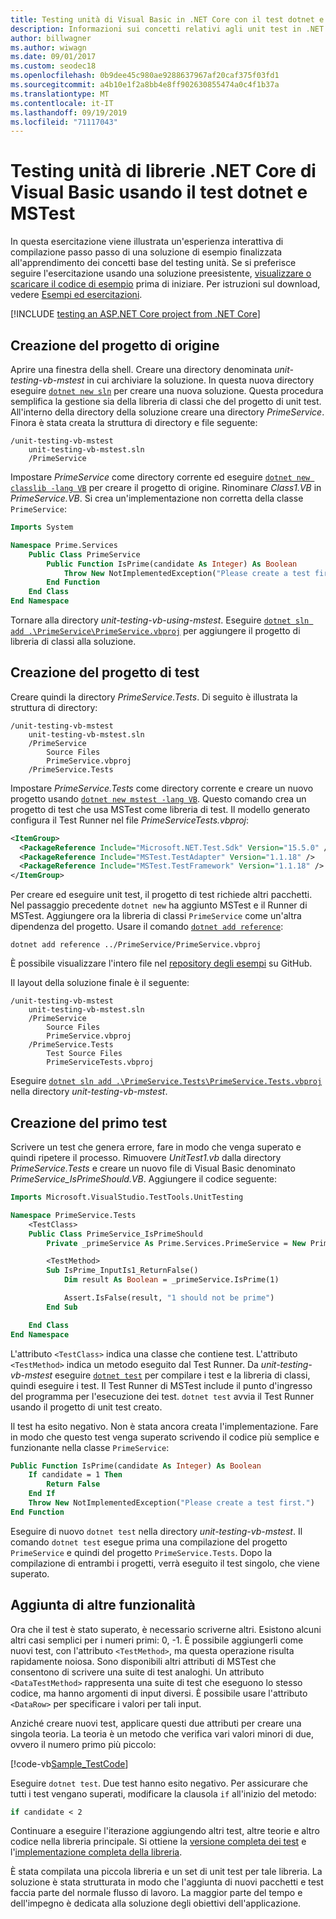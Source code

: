 ```yaml
---
title: Testing unità di Visual Basic in .NET Core con il test dotnet e MSTest
description: Informazioni sui concetti relativi agli unit test in .NET Core tramite un'esperienza interattiva per la creazione passo-passo di una soluzione di Visual Basic di esempio con MSTest.
author: billwagner
ms.author: wiwagn
ms.date: 09/01/2017
ms.custom: seodec18
ms.openlocfilehash: 0b9dee45c980ae9288637967af20caf375f03fd1
ms.sourcegitcommit: a4b10e1f2a8bb4e8ff902630855474a0c4f1b37a
ms.translationtype: MT
ms.contentlocale: it-IT
ms.lasthandoff: 09/19/2019
ms.locfileid: "71117043"
---
```

# <a name="unit-testing-visual-basic-net-core-libraries-using-dotnet-test-and-mstest"></a>Testing unità di librerie .NET Core di Visual Basic usando il test dotnet e MSTest

In questa esercitazione viene illustrata un'esperienza interattiva di compilazione passo passo di una soluzione di esempio finalizzata all'apprendimento dei concetti base del testing unità. Se si preferisce seguire l'esercitazione usando una soluzione preesistente, [visualizzare o scaricare il codice di esempio](https://github.com/dotnet/samples/tree/master/core/getting-started/unit-testing-vb-mstest/) prima di iniziare. Per istruzioni sul download, vedere [Esempi ed esercitazioni](../../samples-and-tutorials/index.md#viewing-and-downloading-samples).

[!INCLUDE [testing an ASP.NET Core project from .NET Core](../../../includes/core-testing-note-aspnet.md)]

## <a name="creating-the-source-project"></a>Creazione del progetto di origine

Aprire una finestra della shell. Creare una directory denominata *unit-testing-vb-mstest* in cui archiviare la soluzione.
In questa nuova directory eseguire [`dotnet new sln`](../tools/dotnet-new.md) per creare una nuova soluzione. Questa procedura semplifica la gestione sia della libreria di classi che del progetto di unit test.
All'interno della directory della soluzione creare una directory *PrimeService*. Finora è stata creata la struttura di directory e file seguente:

```console
/unit-testing-vb-mstest
    unit-testing-vb-mstest.sln
    /PrimeService
```

Impostare *PrimeService* come directory corrente ed eseguire [`dotnet new classlib -lang VB`](../tools/dotnet-new.md) per creare il progetto di origine. Rinominare *Class1.VB* in *PrimeService.VB*. Si crea un'implementazione non corretta della classe `PrimeService`:

```vb
Imports System

Namespace Prime.Services
    Public Class PrimeService
        Public Function IsPrime(candidate As Integer) As Boolean
            Throw New NotImplementedException("Please create a test first")
        End Function
    End Class
End Namespace
```

Tornare alla directory *unit-testing-vb-using-mstest*. Eseguire [`dotnet sln add .\PrimeService\PrimeService.vbproj`](../tools/dotnet-sln.md) per aggiungere il progetto di libreria di classi alla soluzione.

## <a name="creating-the-test-project"></a>Creazione del progetto di test

Creare quindi la directory *PrimeService.Tests*. Di seguito è illustrata la struttura di directory:

```console
/unit-testing-vb-mstest
    unit-testing-vb-mstest.sln
    /PrimeService
        Source Files
        PrimeService.vbproj
    /PrimeService.Tests
```

Impostare *PrimeService.Tests* come directory corrente e creare un nuovo progetto usando [`dotnet new mstest -lang VB`](../tools/dotnet-new.md). Questo comando crea un progetto di test che usa MSTest come libreria di test. Il modello generato configura il Test Runner nel file *PrimeServiceTests.vbproj*:

```xml
<ItemGroup>
  <PackageReference Include="Microsoft.NET.Test.Sdk" Version="15.5.0" />
  <PackageReference Include="MSTest.TestAdapter" Version="1.1.18" />
  <PackageReference Include="MSTest.TestFramework" Version="1.1.18" />
</ItemGroup>
```

Per creare ed eseguire unit test, il progetto di test richiede altri pacchetti. Nel passaggio precedente `dotnet new` ha aggiunto MSTest e il Runner di MSTest. Aggiungere ora la libreria di classi `PrimeService` come un'altra dipendenza del progetto. Usare il comando [`dotnet add reference`](../tools/dotnet-add-reference.md):

```dotnetcli
dotnet add reference ../PrimeService/PrimeService.vbproj
```

È possibile visualizzare l'intero file nel [repository degli esempi](https://github.com/dotnet/samples/blob/master/core/getting-started/unit-testing-vb-mstest/PrimeService.Tests/PrimeService.Tests.vbproj) su GitHub.

Il layout della soluzione finale è il seguente:

```console
/unit-testing-vb-mstest
    unit-testing-vb-mstest.sln
    /PrimeService
        Source Files
        PrimeService.vbproj
    /PrimeService.Tests
        Test Source Files
        PrimeServiceTests.vbproj
```

Eseguire [`dotnet sln add .\PrimeService.Tests\PrimeService.Tests.vbproj`](../tools/dotnet-sln.md) nella directory *unit-testing-vb-mstest*.

## <a name="creating-the-first-test"></a>Creazione del primo test

Scrivere un test che genera errore, fare in modo che venga superato e quindi ripetere il processo. Rimuovere *UnitTest1.vb* dalla directory *PrimeService.Tests* e creare un nuovo file di Visual Basic denominato *PrimeService_IsPrimeShould.VB*. Aggiungere il codice seguente:

```vb
Imports Microsoft.VisualStudio.TestTools.UnitTesting

Namespace PrimeService.Tests
    <TestClass>
    Public Class PrimeService_IsPrimeShould
        Private _primeService As Prime.Services.PrimeService = New Prime.Services.PrimeService()

        <TestMethod>
        Sub IsPrime_InputIs1_ReturnFalse()
            Dim result As Boolean = _primeService.IsPrime(1)

            Assert.IsFalse(result, "1 should not be prime")
        End Sub

    End Class
End Namespace
```

L'attributo `<TestClass>` indica una classe che contiene test. L'attributo `<TestMethod>` indica un metodo eseguito dal Test Runner. Da *unit-testing-vb-mstest* eseguire [`dotnet test`](../tools/dotnet-test.md) per compilare i test e la libreria di classi, quindi eseguire i test. Il Test Runner di MSTest include il punto d'ingresso del programma per l'esecuzione dei test. `dotnet test` avvia il Test Runner usando il progetto di unit test creato.

Il test ha esito negativo. Non è stata ancora creata l'implementazione. Fare in modo che questo test venga superato scrivendo il codice più semplice e funzionante nella classe `PrimeService`:

```vb
Public Function IsPrime(candidate As Integer) As Boolean
    If candidate = 1 Then
        Return False
    End If
    Throw New NotImplementedException("Please create a test first.")
End Function
```

Eseguire di nuovo `dotnet test` nella directory *unit-testing-vb-mstest*. Il comando `dotnet test` esegue prima una compilazione del progetto `PrimeService` e quindi del progetto `PrimeService.Tests`. Dopo la compilazione di entrambi i progetti, verrà eseguito il test singolo, che viene superato.

## <a name="adding-more-features"></a>Aggiunta di altre funzionalità

Ora che il test è stato superato, è necessario scriverne altri. Esistono alcuni altri casi semplici per i numeri primi: 0, -1. È possibile aggiungerli come nuovi test, con l'attributo `<TestMethod>`, ma questa operazione risulta rapidamente noiosa. Sono disponibili altri attributi di MSTest che consentono di scrivere una suite di test analoghi.  Un attributo `<DataTestMethod>` rappresenta una suite di test che eseguono lo stesso codice, ma hanno argomenti di input diversi. È possibile usare l'attributo `<DataRow>` per specificare i valori per tali input.

Anziché creare nuovi test, applicare questi due attributi per creare una singola teoria. La teoria è un metodo che verifica vari valori minori di due, ovvero il numero primo più piccolo:

[!code-vb[Sample_TestCode](../../../samples/core/getting-started/unit-testing-vb-mstest/PrimeService.Tests/PrimeService_IsPrimeShould.vb?name=Sample_TestCode)]

Eseguire `dotnet test`. Due test hanno esito negativo. Per assicurare che tutti i test vengano superati, modificare la clausola `if` all'inizio del metodo:

```vb
if candidate < 2
```

Continuare a eseguire l'iterazione aggiungendo altri test, altre teorie e altro codice nella libreria principale. Si ottiene la [versione completa dei test](https://github.com/dotnet/samples/blob/master/core/getting-started/unit-testing-vb-mstest/PrimeService.Tests/PrimeService_IsPrimeShould.vb) e l'[implementazione completa della libreria](https://github.com/dotnet/samples/blob/master/core/getting-started/unit-testing-vb-mstest/PrimeService/PrimeService.vb).

È stata compilata una piccola libreria e un set di unit test per tale libreria. La soluzione è stata strutturata in modo che l'aggiunta di nuovi pacchetti e test faccia parte del normale flusso di lavoro. La maggior parte del tempo e dell'impegno è dedicata alla soluzione degli obiettivi dell'applicazione.
